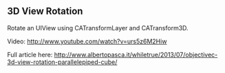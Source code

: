 ## 3D View Rotation

Rotate an UIView using CATransformLayer and CATransform3D.


Video: http://www.youtube.com/watch?v=urs5z6M2Hiw


Full article here: http://www.albertopasca.it/whiletrue/2013/07/objectivec-3d-view-rotation-parallelepiped-cube/

